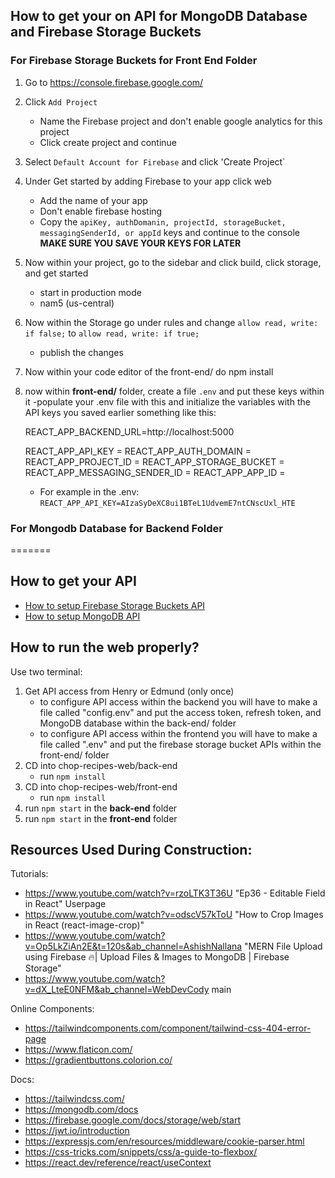 
## How to get your on API for MongoDB Database and Firebase Storage Buckets
### For Firebase Storage Buckets for Front End Folder
1. Go to https://console.firebase.google.com/
2. Click `Add Project`
   - Name the Firebase project and don't enable google analytics for this project
   - Click create project and continue
4. Select `Default Account for Firebase` and click 'Create Project`
5. Under Get started by adding Firebase to your app click web
   - Add the name of your app
   - Don't enable firebase hosting
   - Copy the `apiKey, authDomanin, projectId, storageBucket, messagingSenderId, or appId` keys and continue to the console
     **MAKE SURE YOU SAVE YOUR KEYS FOR LATER**
6. Now within your project, go to the sidebar and click build, click storage, and get started
   - start in production mode
   - nam5 (us-central)
7. Now within the Storage go under rules and change `allow read, write: if false;` to `allow read, write: if true;`
   - publish the changes
9. Now within your code editor of the front-end/ do npm install
10. now within **front-end/** folder, create a file `.env` and put these keys within it 
       -populate your .env file with this and initialize the variables with the API keys you saved earlier something like this:
   
       REACT_APP_BACKEND_URL=http://localhost:5000
    
       REACT_APP_API_KEY = 
       REACT_APP_AUTH_DOMAIN = 
       REACT_APP_PROJECT_ID = 
       REACT_APP_STORAGE_BUCKET = 
       REACT_APP_MESSAGING_SENDER_ID = 
       REACT_APP_APP_ID = 

      - For example in the .env: `REACT_APP_API_KEY=AIzaSyDeXC8ui1BTeL1UdvemE7ntCNscUxl_HTE`
      
### For Mongodb Database for Backend Folder

=======
## How to get your API
- [How to setup Firebase Storage Buckets API](./how-get-firebase-api.md)
- [How to setup MongoDB API](./how-get-mongodb-api.md)


## How to run the web properly?
Use two terminal:

1. Get API access from Henry or Edmund (only once)
   - to configure API access within the backend you will have to make a file called "config.env" and put the access token, refresh token, and MongoDB database within the back-end/ folder
   - to configure API access within the frontend you will have to make a file called ".env" and put the firebase storage bucket APIs within the front-end/ folder
2. CD into chop-recipes-web/back-end
   - run `npm install`
3. CD into chop-recipes-web/front-end
   - run `npm install`
5. run `npm start` in the **back-end** folder
6. run `npm start` in the **front-end** folder

## Resources Used During Construction:

Tutorials:
- https://www.youtube.com/watch?v=rzoLTK3T36U "Ep36 - Editable Field in React"
Userpage
- https://www.youtube.com/watch?v=odscV57kToU "How to Crop Images in React (react-image-crop)"
- https://www.youtube.com/watch?v=Op5LkZiAn2E&t=120s&ab_channel=AshishNallana "MERN File Upload using Firebase 🔥| Upload Files & Images to MongoDB | Firebase Storage"
- https://www.youtube.com/watch?v=dX_LteE0NFM&ab_channel=WebDevCody
main

Online Components:
- https://tailwindcomponents.com/component/tailwind-css-404-error-page
- https://www.flaticon.com/
- https://gradientbuttons.colorion.co/


Docs:
- https://tailwindcss.com/
- https://mongodb.com/docs
- https://firebase.google.com/docs/storage/web/start
- https://jwt.io/introduction
- https://expressjs.com/en/resources/middleware/cookie-parser.html
- https://css-tricks.com/snippets/css/a-guide-to-flexbox/
- https://react.dev/reference/react/useContext
